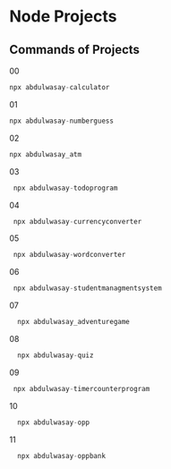 # Node Projects
 ## Commands of Projects
00  
   ```javascript
   npx abdulwasay-calculator
```
01  
   ```javascript     
   npx abdulwasay-numberguess
```
02  
   ```javascript     
   npx abdulwasay_atm
```
03  
   ```javascript     
    npx abdulwasay-todoprogram
```
04  
   ```javascript     
    npx abdulwasay-currencyconverter
```
05  
   ```javascript      
    npx abdulwasay-wordconverter
```
06  
   ```javascript      
    npx abdulwasay-studentmanagmentsystem
```
07  
   ```javascript
     npx abdulwasay_adventuregame
```
08  
   ```javascript   
     npx abdulwasay-quiz
```
09  
   ```javascript
    npx abdulwasay-timercounterprogram
```
10  
   ```javascript
     npx abdulwasay-opp
 ```
11 
   ```javascript
     npx abdulwasay-oppbank
``` 
